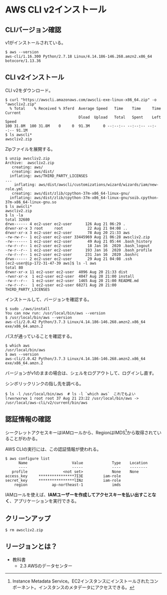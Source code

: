 # AWS CLI v2インストール

## CLIバージョン確認
v1がインストールされている。

```bash+=
$ aws --version
aws-cli/1.16.300 Python/2.7.18 Linux/4.14.186-146.268.amzn2.x86_64 botocore/1.13.36
```

## CLI v2インストール
CLI v2をダウンロード。

```bash+=
$ curl "https://awscli.amazonaws.com/awscli-exe-linux-x86_64.zip" -o "awscliv2.zip"
  % Total    % Received % Xferd  Average Speed   Time    Time     Time  Current
                                 Dload  Upload   Total   Spent    Left  Speed
100 31.8M  100 31.8M    0     0  91.3M      0 --:--:-- --:--:-- --:--:-- 91.1M
$ ls awscli*
awscliv2.zip
```

Zipファイルを展開する。

```bash+=
$ unzip awscliv2.zip
Archive:  awscliv2.zip
   creating: aws/
   creating: aws/dist/
  inflating: aws/THIRD_PARTY_LICENSES
...
    inflating: aws/dist/awscli/customizations/wizard/wizards/iam/new-role.yml
   creating: aws/dist/zlib/cpython-37m-x86_64-linux-gnu/
  inflating: aws/dist/zlib/cpython-37m-x86_64-linux-gnu/soib.cpython-37m-x86_64-linux-gnu.so
$ ls awscli*
awscliv2.zip
$ ls -la
total 32680
drwx------ 4 ec2-user ec2-user      126 Aug 21 06:29 .
drwxr-xr-x 3 root     root           22 Aug 21 04:08 ..
drwxr-xr-x 3 ec2-user ec2-user       78 Aug 20 21:33 aws
-rw-rw-r-- 1 ec2-user ec2-user 33445969 Aug 21 06:28 awscliv2.zip
-rw------- 1 ec2-user ec2-user       49 Aug 21 05:44 .bash_history
-rw-r--r-- 1 ec2-user ec2-user       18 Jan 16  2020 .bash_logout
-rw-r--r-- 1 ec2-user ec2-user      193 Jan 16  2020 .bash_profile
-rw-r--r-- 1 ec2-user ec2-user      231 Jan 16  2020 .bashrc
drwx------ 2 ec2-user ec2-user       29 Aug 21 04:08 .ssh
[ec2-user@ip-172-31-47-39 aws]$ ls -l aws
total 80
drwxr-xr-x 11 ec2-user ec2-user  4096 Aug 20 21:33 dist
-rwxr-xr-x  1 ec2-user ec2-user  4047 Aug 20 21:00 install
-rw-r--r--  1 ec2-user ec2-user  1465 Aug 20 21:00 README.md
-rw-r--r--  1 ec2-user ec2-user 68271 Aug 20 21:00 THIRD_PARTY_LICENSES
```

インストールして、バージョンを確認する。
```bash=+
$ sudo ./aws/install
You can now run: /usr/local/bin/aws --version
$ /usr/local/bin/aws --version
aws-cli/2.0.42 Python/3.7.3 Linux/4.14.186-146.268.amzn2.x86_64 exe/x86_64.amzn.2
```

パスが通っていることを確認する。
```bash=+
$ which aws
/usr/local/bin/aws
$ aws --version
aws-cli/2.0.42 Python/3.7.3 Linux/4.14.186-146.268.amzn2.x86_64 exe/x86_64.amzn.2
```

バージョンがv1のままの場合は、シェルをログアウトして、ログインし直す。

シンボリックリンクの指し先を調べる。
```bash=+
$ ls -l /usr/local/bin/aws  # ls -l `which aws`　これでもよい
lrwxrwxrwx 1 root root 37 Aug 21 23:22 /usr/local/bin/aws -> /usr/local/aws-cli/v2/current/bin/aws
```

## 認証情報の確認
シークレットアクセスキーはIAMロールから、RegionはIMDS[^imds]から取得されていることがわかる。

AWS CLIの実行には、この認証情報が使われる。

```bash=+
$ aws configure list
      Name                    Value             Type    Location
      ----                    -----             ----    --------
   profile                <not set>             None    None
access_key     ****************7I3E         iam-role
secret_key     ****************lINz         iam-role
    region           ap-northeast-1             imds
```

IAMロールを使えば、**IAMユーザーを作成してアクセスキーを払い出すことなく**、アプリケーションを実行できる。

[^imds]: 
    Instance Metadata Service。EC2インスタンスにインストールされたコンポーネント。インスタンスのメタデータにアクセスできる。 

## クリーンアップ
```bash=+
$ rm awscliv2.zip
```

## リージョンとは？
- 教科書
    - 2.3 AWSのデータセンター



